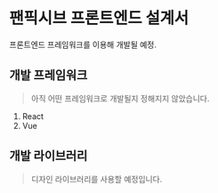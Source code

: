 # 팬픽시브 프론트엔드 설계서

프론트엔드 프레임워크를 이용해 개발될 예정.

## 개발 프레임워크

> 아직 어떤 프레임워크로 개발될지 정해지지 않았습니다.

1. React
2. Vue

## 개발 라이브러리

> 디자인 라이브러리를 사용할 예정입니다.